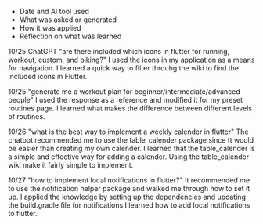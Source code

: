 - Date and AI tool used
- What was asked or generated
- How it was applied
- Reflection on what was learned

10/25 ChatGPT
"are there included which icons in flutter for running, workout, custom, and biking?"
I used the icons in my application as a means for navigation. 
I learned a quick way to filter throuhg the wiki to find the included icons in Flutter.

10/25
"generate me a workout plan for beginner/intermediate/advanced people"
I used the response as a reference and modified it for my preset routines page.
I learned what makes the difference between different levels of routines. 

10/26
"what is the best way to implement a weekly calender in flutter"
The chatbot recommended me to use the table_calender package since tt would be easier
than creating my own calender.
I learned that the table_calender is a simple and effective way for adding a calender.
Using the table_calender wiki make it fairly simple to implement.

10/27
"how to implement local notifications in flutter?"
It recommended me to use the notification helper package and
walked me through how to set it up. I applied the knowledge
by setting up the dependencies and updating the build.gradle file
for notifications
I learned how to add local notifications to flutter.

